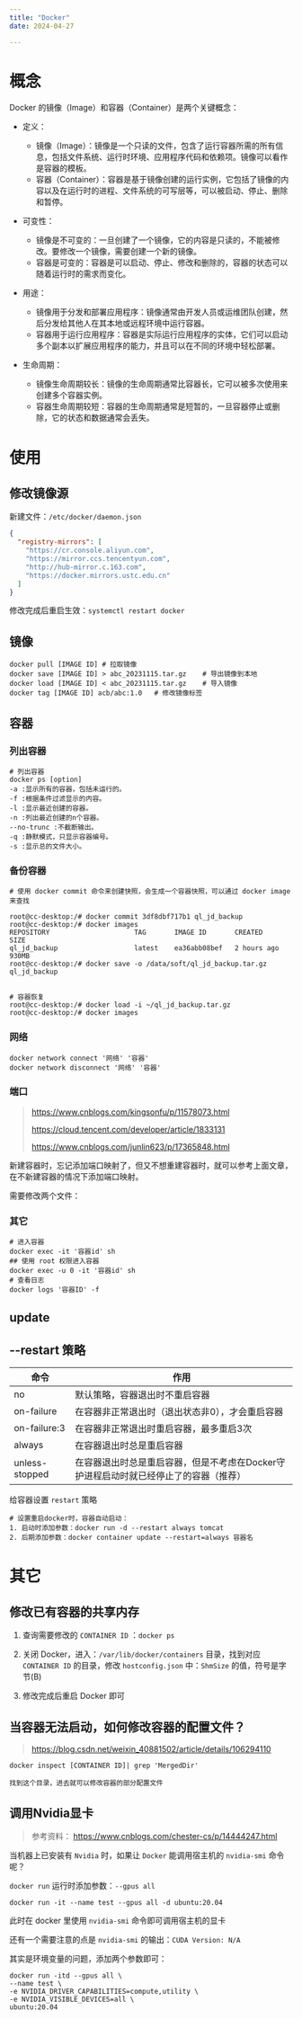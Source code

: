 ```yaml
---
title: "Docker"
date: 2024-04-27

---
```


# 概念
Docker 的镜像（Image）和容器（Container）是两个关键概念：

- 定义：

	- 镜像（Image）：镜像是一个只读的文件，包含了运行容器所需的所有信息，包括文件系统、运行时环境、应用程序代码和依赖项。镜像可以看作是容器的模板。
	- 容器（Container）：容器是基于镜像创建的运行实例，它包括了镜像的内容以及在运行时的进程、文件系统的可写层等，可以被启动、停止、删除和暂停。

- 可变性：

	- 镜像是不可变的：一旦创建了一个镜像，它的内容是只读的，不能被修改。要修改一个镜像，需要创建一个新的镜像。
	- 容器是可变的：容器是可以启动、停止、修改和删除的，容器的状态可以随着运行时的需求而变化。

- 用途：

	- 镜像用于分发和部署应用程序：镜像通常由开发人员或运维团队创建，然后分发给其他人在其本地或远程环境中运行容器。
	- 容器用于运行应用程序：容器是实际运行应用程序的实体，它们可以启动多个副本以扩展应用程序的能力，并且可以在不同的环境中轻松部署。

- 生命周期：

	- 镜像生命周期较长：镜像的生命周期通常比容器长，它可以被多次使用来创建多个容器实例。
	- 容器生命周期较短：容器的生命周期通常是短暂的，一旦容器停止或删除，它的状态和数据通常会丢失。


# 使用

## 修改镜像源

新建文件：`/etc/docker/daemon.json`

```json
{
  "registry-mirrors": [
    "https://cr.console.aliyun.com",
    "https://mirror.ccs.tencentyun.com",
    "http://hub-mirror.c.163.com",
    "https://docker.mirrors.ustc.edu.cn"
  ]
}
```

修改完成后重启生效：`systemctl restart docker`

## 镜像

```shell
docker pull [IMAGE ID] # 拉取镜像
docker save [IMAGE ID] > abc_20231115.tar.gz	# 导出镜像到本地
docker load [IMAGE ID] < abc_20231115.tar.gz	# 导入镜像
docker tag [IMAGE ID] acb/abc:1.0	# 修改镜像标签
```

## 容器

### 列出容器

```shell
# 列出容器
docker ps [option]
-a :显示所有的容器，包括未运行的。
-f :根据条件过滤显示的内容。
-l :显示最近创建的容器。
-n :列出最近创建的n个容器。
--no-trunc :不截断输出。
-q :静默模式，只显示容器编号。
-s :显示总的文件大小。
```

### 备份容器

```shell
# 使用 docker commit 命令来创建快照，会生成一个容器快照，可以通过 docker image 来查找

root@cc-desktop:/# docker commit 3df8dbf717b1 ql_jd_backup
root@cc-desktop:/# docker images
REPOSITORY                     TAG       IMAGE ID       CREATED         SIZE
ql_jd_backup                   latest    ea36abb08bef   2 hours ago     930MB
root@cc-desktop:/# docker save -o /data/soft/ql_jd_backup.tar.gz ql_jd_backup


# 容器恢复
root@cc-desktop:/# docker load -i ~/ql_jd_backup.tar.gz
root@cc-desktop:/# docker images
```

### 网络
```shell
docker network connect '网络' '容器'
docker network disconnect '网络' '容器'
```

### 端口

> https://www.cnblogs.com/kingsonfu/p/11578073.html
> 
> https://cloud.tencent.com/developer/article/1833131
> 
> https://www.cnblogs.com/junlin623/p/17365848.html

新建容器时，忘记添加端口映射了，但又不想重建容器时，就可以参考上面文章，在不新建容器的情况下添加端口映射。

需要修改两个文件：

### 其它

```shell
# 进入容器
docker exec -it '容器id' sh
## 使用 root 权限进入容器
docker exec -u 0 -it '容器id' sh
# 查看日志
docker logs '容器ID' -f
```

## update

## --restart 策略

| 命令           | 作用                                                         |
| -------------- | ------------------------------------------------------------ |
| no             | 默认策略，容器退出时不重启容器                               |
| on-failure     | 在容器非正常退出时（退出状态非0），才会重启容器              |
| on-failure:3   | 在容器非正常退出时重启容器，最多重启3次                      |
| always         | 在容器退出时总是重启容器                                     |
| unless-stopped | 在容器退出时总是重启容器，但是不考虑在Docker守护进程启动时就已经停止了的容器（推荐） |

给容器设置 `restart` 策略

```shell
# 设置重启docker时，容器自动启动：
1. 启动时添加参数：docker run -d --restart always tomcat
2. 后期添加参数：docker container update --restart=always 容器名
```

# 其它

## 修改已有容器的共享内存

1. 查询需要修改的 `CONTAINER ID` ：`docker ps`

2. 关闭 Docker，进入：`/var/lib/docker/containers` 目录，找到对应 `CONTAINER ID` 的目录，修改 `hostconfig.json` 中：`ShmSize` 的值，符号是字节(B)

3. 修改完成后重启 Docker 即可

## 当容器无法启动，如何修改容器的配置文件？
> https://blog.csdn.net/weixin_40881502/article/details/106294110

```shell
docker inspect [CONTAINER ID]| grep 'MergedDir'

找到这个目录，进去就可以修改容器的部分配置文件
```

## 调用Nvidia显卡

> 参考资料：
> https://www.cnblogs.com/chester-cs/p/14444247.html

当机器上已安装有 `Nvidia` 时，如果让 `Docker` 能调用宿主机的 `nvidia-smi` 命令呢？

 `docker run` 运行时添加参数：`--gpus all`
```shell
docker run -it --name test --gpus all -d ubuntu:20.04
```
此时在 docker 里使用 `nvidia-smi` 命令即可调用宿主机的显卡

还有一个需要注意的点是 `nvidia-smi` 的输出：`CUDA Version: N/A`

其实是环境变量的问题，添加两个参数即可：

```shell
docker run -itd --gpus all \
--name test \
-e NVIDIA_DRIVER_CAPABILITIES=compute,utility \
-e NVIDIA_VISIBLE_DEVICES=all \
ubuntu:20.04
```
